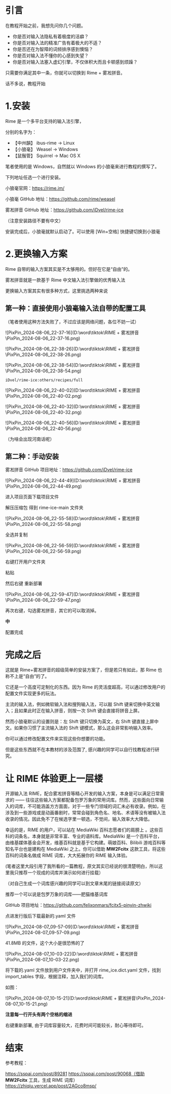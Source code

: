 # 引言



在教程开始之前，我想先问你几个问题。

- 你是否对输入法隐私有着极度的洁癖？
- 你是否对输入法的精准广告有着极大的不适？
- 你是否还在为智障的词频排序感到懊恼？
- 你是否对输入法不懂你的心感到失望？
- 你是否对输入法塞入虚幻引擎，不仅体积大而且卡顿感到烦躁？

只需要你满足其中一条，你就可以切换到 Rime + 雾凇拼音。



话不多说，教程开始



# 1.安装



Rime 是一个多平台支持的输入法引擎，

分别的名字为：

- 【中州韻】 ibus-rime → Linux
- 【小狼毫】 Weasel → Windows
- 【鼠鬚管】 Squirrel → Mac OS X



笔者使用的是 Windows，自然就以 Windows 的小狼毫来进行教程的撰写了。



下列地址任选一个进行安装。

小狼毫官网：https://rime.im/

小狼毫 GitHub 地址：https://github.com/rime/weasel

雾凇拼音 GitHub 地址：https://github.com/iDvel/rime-ice

（注意安装路径不要有中文）



安装完成后，小狼毫就默认启动了。可以使用 [Win+空格] 快捷键切换到小狼毫



# 2.更换输入方案



Rime 自带的输入方案其实是不太够用的。但好在它是“自由”的。

雾凇拼音就是一款基于 Rime 中文输入法引擎做的优秀输入法



更换输入方案其实有很多种方式，这里挑选两种来说



## 第一种：直接使用小狼毫输入法自带的配置工具

（笔者使用这种方法失败了，不过应该是网络问题，各位不妨一试）

![PixPin_2024-08-06_22-37-16](D:\word\tiktok\RIME + 雾凇拼音\PixPin_2024-08-06_22-37-16.png)

![PixPin_2024-08-06_22-38-26](D:\word\tiktok\RIME + 雾凇拼音\PixPin_2024-08-06_22-38-26.png)

![PixPin_2024-08-06_22-38-54](D:\word\tiktok\RIME + 雾凇拼音\PixPin_2024-08-06_22-38-54.png)

```
iDvel/rime-ice:others/recipes/full
```

![PixPin_2024-08-06_22-40-02](D:\word\tiktok\RIME + 雾凇拼音\PixPin_2024-08-06_22-40-02.png)

![PixPin_2024-08-06_22-40-32](D:\word\tiktok\RIME + 雾凇拼音\PixPin_2024-08-06_22-40-32.png)

![PixPin_2024-08-06_22-40-56](D:\word\tiktok\RIME + 雾凇拼音\PixPin_2024-08-06_22-40-56.png)

（为啥会出现河南话呢）



## 第二种：手动安装



雾凇拼音 GitHub 项目地址：https://github.com/iDvel/rime-ice



![PixPin_2024-08-06_22-44-49](D:\word\tiktok\RIME + 雾凇拼音\PixPin_2024-08-06_22-44-49.png)

进入项目页面下载项目文件



解压压缩包 得到 rime-ice-main 文件夹

![PixPin_2024-08-06_22-55-58](D:\word\tiktok\RIME + 雾凇拼音\PixPin_2024-08-06_22-55-58.png)

全选并复制



![PixPin_2024-08-06_22-56-59](D:\word\tiktok\RIME + 雾凇拼音\PixPin_2024-08-06_22-56-59.png)

右键打开用户文件夹

粘贴



然后右键 重新部署

![PixPin_2024-08-06_22-59-47](D:\word\tiktok\RIME + 雾凇拼音\PixPin_2024-08-06_22-59-47.png)



再次右键，勾选雾凇拼音，其它的可以取消掉。

**中**

配置完成



# 完成之后

这就是 Rime+雾凇拼音的超级简单的安装方案了，但是若只有如此，那 Rime 也称不上是“自由”的了。

它还是一个高度可定制化的东西。因为 Rime 的灵活度超高，可以通过修改用户的配置文件实现更多的玩法。



主流的输入法，例如微软输入法和搜狗输入法，可以敲 Shift 键来切换中英文输入；且如果此时正在输入拼音，则按一次 Shift 键会直接将拼音上屏。



然而小狼毫默认的设置则是：左 Shift 键只切换为英文，右 Shift 键直接上屏中文。如果你习惯了主流输入法的 Shift 键模式，那么这会非常影响输入效率。



你可以通过修改配置文件来实现这些你想要的功能。

但是这些东西就不在本教材的涉及范围了, 感兴趣的同学可以自行找教程进行研究。



# 让 RIME 体验更上一层楼



开源输入法 RIME，配合雾凇拼音等精心开发的输入方案，本身是可以满足日常需求的 —— 往往这些输入方案都配备包罗万象的常用词库。然而，这些面向日常输入的词库，不可能涵盖方方面面，对于一些专门领域的词汇未必有收录。例如，在涉及到一些游戏或是动画番剧时，常常会碰到角色名、地名、术语等没有被输入法收录的情况。因此免不了在候选字里一顿选，不觉间，输入效率大大降低。



幸运的是，RIME 的用户，可以站在 MediaWiki 百科志愿者们的肩膀上 。这些百科的词条名，本身就是非常丰富、专业的语料库。MediaWiki 是一个百科平台，由维基媒体基金会开发，维基百科就是基于它构建。萌娘百科、Bilibili 游戏百科等知名平台也是建构在 MediaWiki 之上。你可以借助 **MW2Fcitx** 这款工具，将这些百科的词条名做成 RIME 词库，大大拓展你的 RIME 输入体验。



(笔者这里大段引用了我所看的一篇教程，原文其实已经说的很清楚明白，所以这里我只推荐一个现成的词库并演示如何进行挂载）

（对自己生成一个词库感兴趣的同学可以到文章末尾的链接阅读原文）



推荐一个可以说是包罗万象的词库——肥猫维基词库

GitHub 项目地址：https://github.com/felixonmars/fcitx5-pinyin-zhwiki



点进发行版后下载最新的.yaml 文件

![PixPin_2024-08-07_09-57-09](D:\word\tiktok\RIME + 雾凇拼音\PixPin_2024-08-07_09-57-09.png)

41.8MB 的文件，这个大小是很恐怖的了

![PixPin_2024-08-07_10-03-22](D:\word\tiktok\RIME + 雾凇拼音\PixPin_2024-08-07_10-03-22.png)



将下载的.yaml 文件放到用户文件夹中，并打开 rime_ice.dict.yaml 文件，找到 import_tables 字段，根据注释，加入我们的词库。

如图：

![PixPin_2024-08-07_10-15-21](D:\word\tiktok\RIME + 雾凇拼音\PixPin_2024-08-07_10-15-21.png)

**注意每一行开头有两个空格的缩进**



右键重新部署, 由于词库容量较大，花费时间可能较长，耐心等待即可。



# 结束



参考教程：

https://sspai.com/post/89281
https://sspai.com/post/90068（借助 **MW2Fcitx** 工具，生成 RIME 词库）
https://zhiqiu.vercel.app/post/2AGco8msp/

